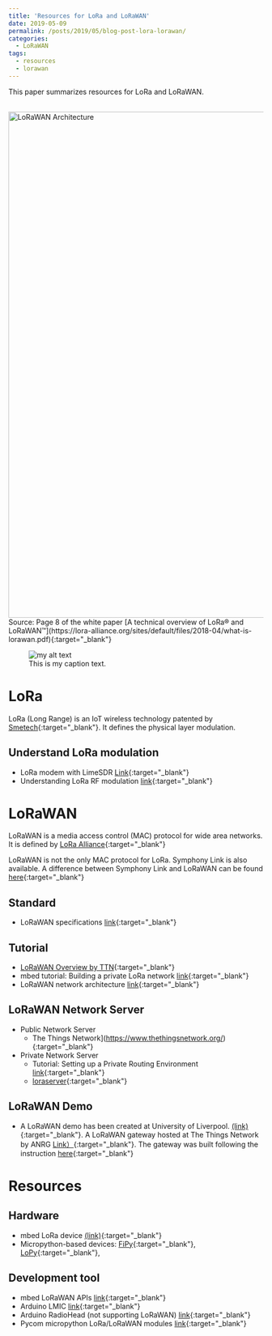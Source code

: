```yaml
---
title: 'Resources for LoRa and LoRaWAN'
date: 2019-05-09
permalink: /posts/2019/05/blog-post-lora-lorawan/
categories:
  - LoRaWAN
tags:
  - resources
  - lorawan
---
```


This paper summarizes resources for LoRa and LoRaWAN.

<br />
<img align="center" width="1000" src="{{ site.url }}/images/lorawan/lorawan_architecture.png" alt="LoRaWAN Architecture" title="LoRaWAN Architecture">
<br />
Source: Page 8 of the white paper [A technical overview of LoRa® and LoRaWAN™](https://lora-alliance.org/sites/default/files/2018-04/what-is-lorawan.pdf){:target="_blank"}

<figure>
  <img src="{{site.url}}/images/lorawan/lorawan_architecture.png" alt="my alt text"/>
  <figcaption>This is my caption text.</figcaption>
</figure>



# LoRa
LoRa (Long Range) is an IoT wireless technology patented by [Smetech](https://www.semtech.com/lora){:target="_blank"}. It defines the physical layer modulation.

## Understand LoRa modulation
* LoRa modem with LimeSDR [Link](https://myriadrf.org/news/lora-modem-limesdr/){:target="_blank"}
* Understanding LoRa RF modulation [link](https://revspace.nl/DecodingLora){:target="_blank"}

# LoRaWAN
LoRaWAN is a media access control (MAC) protocol for wide area networks. It is defined by [LoRa Alliance](https://lora-alliance.org/){:target="_blank"}

LoRaWAN is not the only MAC protocol for LoRa. Symphony Link is also available. A difference between Symphony Link and LoRaWAN can be found [here](https://www.link-labs.com/whitepaper-symphony-link-vs-lorawan?hsCtaTracking=e10ced9e-aeca-4846-938a-7332bcf2e515%7C016f5d73-fc31-4196-835a-1f573372d5bb){:target="_blank"}

## Standard
* LoRaWAN specifications [link](https://lora-alliance.org/lorawan-for-developers){:target="_blank"}

## Tutorial
* [LoRaWAN Overview by TTN](https://www.thethingsnetwork.org/docs/lorawan/){:target="_blank"}
* mbed tutorial: Building a private LoRa network [link](https://os.mbed.com/docs/mbed-os/v5.12/tutorials/LoRa-tutorial.html){:target="_blank"}
* LoRaWAN network architecture [link](https://os.mbed.com/docs/mbed-os/v5.12/reference/lora-tech.html){:target="_blank"}

## LoRaWAN Network Server
* Public Network Server	
	* The Things Network](https://www.thethingsnetwork.org/){:target="_blank"} 
* Private Network Server	
	* Tutorial: Setting up a Private Routing Environment
 [link](https://www.thethingsnetwork.org/article/setting-up-a-private-routing-environment){:target="_blank"}
	* [loraserver](https://www.loraserver.io/){:target="_blank"}
	

## LoRaWAN Demo
* A LoRaWAN demo has been created at University of Liverpool. [(link)](https://junqing-zhang.github.io/posts/2019/04/blog-post-lorawan-fipy-demo/){:target="_blank"}. A LoRaWAN gateway hosted at The Things Network by ANRG [Link）](https://www.thethingsnetwork.org/u/anrg){:target="_blank"}. The gateway was built following the instruction [here](https://www.thethingsnetwork.org/labs/story/rak831-lora-gateway-from-package-to-online){:target="_blank"}

# Resources
## Hardware
* mbed LoRa device [(link)](https://os.mbed.com/cookbook/LoRa){:target="_blank"}
* Micropython-based devices: [FiPy](https://pycom.io/product/fipy/){:target="_blank"}, [LoPy](https://pycom.io/product/lopy4/){:target="_blank"},

## Development tool
* mbed LoRaWAN APIs [link](https://os.mbed.com/docs/mbed-os/v5.12/apis/lorawan.html){:target="_blank"}
* Arduino LMIC [link](https://github.com/matthijskooijman/arduino-lmic){:target="_blank"}
* Arduino RadioHead (not supporting LoRaWAN) [link](https://www.airspayce.com/mikem/arduino/RadioHead/classRH__RF95.html){:target="_blank"}
* Pycom micropython LoRa/LoRaWAN modules [link](https://docs.pycom.io/firmwareapi/pycom/network/lora.html){:target="_blank"}


